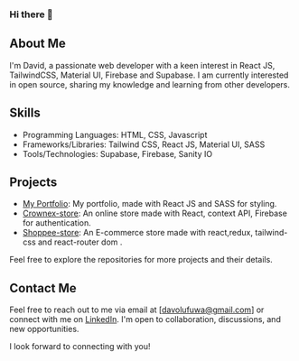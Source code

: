 ### Hi there 👋

<!--
- 🔭 I’m currently working on ...
- 🌱 I’m currently learning ...
- 👯 I’m looking to collaborate on ...
- 🤔 I’m looking for help with ...
- 💬 Ask me about ...
- 📫 How to reach me: ...
- 😄 Pronouns: ...
- ⚡ Fun fact: ...
-->
## About Me
I'm David, a passionate web developer with a keen interest in React JS, TailwindCSS, Material UI, Firebase and Supabase. I am currently interested in open source, sharing my knowledge and learning from other developers.

## Skills
- Programming Languages: HTML, CSS, Javascript
- Frameworks/Libraries: Tailwind CSS, React JS, Material UI, SASS
- Tools/Technologies: Supabase, Firebase, Sanity IO

## Projects
- [My Portfolio](https://prodave.netlify.app): My portfolio, made with React JS and SASS for styling.
- [Crownex-store](https://crown-storex.netlify.app): An online store made with React, context API, Firebase for authentication.
- [Shoppee-store](https://shop-ee.netlify.app): An E-commerce store made with react,redux, tailwind-css and react-router dom .

Feel free to explore the repositories for more projects and their details.

## Contact Me
Feel free to reach out to me via email at [davolufuwa@gmail.com] or connect with me on [LinkedIn](https://www.linkedin.com/in/davidolufuwa). I'm open to collaboration, discussions, and new opportunities.

I look forward to connecting with you!
